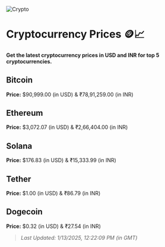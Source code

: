 
![Crypto](https://www.techguide.com.au/wp-content/uploads/2020/11/crypto3.jpeg)

# Cryptocurrency Prices 🪙📈

#### Get the latest cryptocurrency prices in USD and INR for top 5 cryptocurrencies.

## Bitcoin

**Price:** $90,999.00 (in USD) & ₹78,91,259.00 (in INR)

## Ethereum

**Price:** $3,072.07 (in USD) & ₹2,66,404.00 (in INR)

## Solana

**Price:** $176.83 (in USD) & ₹15,333.99 (in INR)

## Tether

**Price:** $1.00 (in USD) & ₹86.79 (in INR)

## Dogecoin

**Price:** $0.32 (in USD) & ₹27.54 (in INR)

> _Last Updated: 1/13/2025, 12:22:09 PM (in GMT)_
